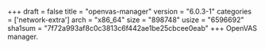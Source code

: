 +++
draft = false
title = "openvas-manager"
version = "6.0.3-1"
categories = ['network-extra']
arch = "x86_64"
size = "898748"
usize = "6596692"
sha1sum = "7f72a993af8c0c3813c6f442ae1be25cbcee0eab"
+++
OpenVAS manager.